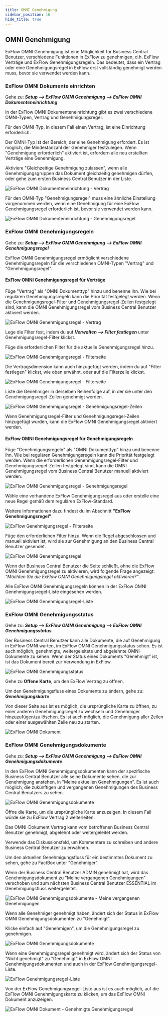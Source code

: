 ```yaml
---
title: OMNI Genehmigung
sidebar_position: 16
hide_title: true
---
```

## OMNI Genehmigung

ExFlow OMNI Genehmigung ist eine Möglichkeit für Business Central Benutzer, verschiedene Funktionen in ExFlow zu genehmigen, d.h. ExFlow Verträge und ExFlow Genehmigungsregeln. Das bedeutet, dass ein Vertrag oder eine Genehmigungsregel in ExFlow erst vollständig genehmigt werden muss, bevor sie verwendet werden kann.

### ExFlow OMNI Dokumente einrichten

Gehe zu: ***Setup --> ExFlow OMNI Genehmigung --> ExFlow OMNI Dokumenteneinrichtung***

In der ExFlow OMNI Dokumenteneinrichtung gibt es zwei verschiedene OMNI-Typen, Vertrag und Genehmigungsregel.

Für den OMNI-Typ, in diesem Fall einen Vertrag, ist eine Einrichtung erforderlich.

Der OMNI-Typ ist der Bereich, der eine Genehmigung erfordert. Es ist möglich, die Mindestanzahl der Genehmiger festzulegen. Wenn "Genehmigung erforderlich" aktiviert ist, erfordern alle neu erstellten Verträge eine Genehmigung.

Aktiviere "Gleichzeitige Genehmigung zulassen", wenn alle Genehmigungsgruppen das Dokument gleichzeitig genehmigen dürfen, oder gehe zum ersten Business Central Benutzer in der Liste.

![ExFlow OMNI Dokumenteneinrichtung - Vertrag](./../../images/omni-document-setup-001.png)

Für den OMNI-Typ "Genehmigungsregel" muss eine ähnliche Einstellung vorgenommen werden, wenn eine Genehmigung für eine ExFlow Genehmigungsregel erforderlich ist, bevor sie verwendet werden kann.

![ExFlow OMNI Dokumenteneinrichtung - Genehmigungsregel](./../../images/omni-document-setup-002.png)

### ExFlow OMNI Genehmigungsregeln

Gehe zu: ***Setup --> ExFlow OMNI Genehmigung --> ExFlow OMNI Genehmigungsregel***

ExFlow OMNI Genehmigungsregel ermöglicht verschiedene Genehmigungsregeln für die verschiedenen OMNI-Typen "Vertrag" und "Genehmigungsregel".

#### **ExFlow OMNI Genehmigungsregel für Verträge**

Füge "Vertrag" als "OMNI Dokumenttyp" hinzu und benenne ihn. Wie bei regulären Genehmigungsregeln kann die Priorität festgelegt werden. Wenn die Genehmigungsregel-Filter und Genehmigungsregel-Zeilen festgelegt sind, kann die OMNI Genehmigungsregel vom Business Central Benutzer aktiviert werden.

![ExFlow OMNI Genehmigungsregel - Vertrag](./../../images/omni-approval-rule-001.png)

Lege die Filter fest, indem du auf ***Verwalten \--\> Filter festlegen*** unter Genehmigungsregel-Filter klickst.

Füge die erforderlichen Filter für die aktuelle Genehmigungsregel hinzu.

![ExFlow OMNI Genehmigungsregel - Filterseite](./../../images/omni-filter-page-001.png)

Die Vertragsdimension kann auch hinzugefügt werden, indem du auf "Filter festlegen" klickst, wie oben erwähnt, oder auf die Filterzelle klickst.

![ExFlow OMNI Genehmigungsregel - Filterseite](./../../images/omni-approval-rule-filters-001.png)

Liste die Genehmiger in derselben Reihenfolge auf, in der sie unter den Genehmigungsregel-Zeilen genehmigt werden.

![ExFlow OMNI Genehmigungsregel - Genehmigungsregel-Zeilen](./../../images/omni-approval-rule-lines-001.png)

Wenn Genehmigungsregel-Filter und Genehmigungsregel-Zeilen hinzugefügt wurden, kann die ExFlow OMNI Genehmigungsregel aktiviert werden.

#### **ExFlow OMNI Genehmigungsregel für Genehmigungsregeln**

Füge "Genehmigungsregeln" als "OMNI Dokumenttyp" hinzu und benenne ihn. Wie bei regulären Genehmigungsregeln kann die Priorität festgelegt werden. Wenn die erforderlichen Genehmigungsregel-Filter und Genehmigungsregel-Zeilen festgelegt sind, kann die OMNI Genehmigungsregel vom Business Central Benutzer manuell aktiviert werden.

![ExFlow OMNI Genehmigungsregel - Genehmigungsregel](./../../images/omni-approval-rule-002.png)

Wähle eine vorhandene ExFlow Genehmigungsregel aus oder erstelle eine neue Regel gemäß dem regulären ExFlow-Standard.

Weitere Informationen dazu findest du im Abschnitt **"ExFlow Genehmigungsregel"**.

![ExFlow Genehmigungsregel - Filterseite](./../../images/omni-approval-rule-003.png)

Füge den erforderlichen Filter hinzu. Wenn die Regel abgeschlossen und manuell aktiviert ist, wird sie zur Genehmigung an den Business Central Benutzer gesendet.

![ExFlow OMNI Genehmigungsregel](./../../images/omni-approval-rule-004.png)

Wenn der Business Central Benutzer die Seite schließt, ohne die ExFlow OMNI Genehmigungsregel zu aktivieren, wird folgende Frage angezeigt: *"Möchten Sie die ExFlow OMNI Genehmigungsregel aktivieren?"*.

Alle ExFlow OMNI Genehmigungsregeln können in der ExFlow OMNI Genehmigungsregel-Liste eingesehen werden.

![ExFlow OMNI Genehmigungsregel-Liste](./../../images/omni-approval-rules-001.png)

### ExFlow OMNI Genehmigungsstatus

Gehe zu: ***Setup --> ExFlow OMNI Genehmigung --> ExFlow OMNI Genehmigungsstatus***

Der Business Central Benutzer kann alle Dokumente, die auf Genehmigung in ExFlow OMNI warten, im ExFlow OMNI Genehmigungsstatus sehen. Es ist auch möglich, genehmigte, weitergeleitete und abgelehnte OMNI-Dokumente zu sehen. Wenn der Status eines Dokuments "Genehmigt" ist, ist das Dokument bereit zur Verwendung in ExFlow.

![ExFlow OMNI Genehmigungsstatus](./../../images/omni-approval-status-001.png)

Gehe zu **Offene Karte**, um den ExFlow Vertrag zu öffnen.

Um den Genehmigungsfluss eines Dokuments zu ändern, gehe zu: ***Genehmigungskarte***

Von dieser Seite aus ist es möglich, die ursprüngliche Karte zu öffnen, zu einer anderen Genehmigungsregel zu wechseln und Genehmiger hinzuzufügen/zu löschen. Es ist auch möglich, die Genehmigung aller Zeilen oder einer ausgewählten Zeile neu zu starten.

![ExFlow OMNI Dokument](./../../images/omni-approval-document-001.png)

### ExFlow OMNI Genehmigungsdokumente

Gehe zu: ***Setup --> ExFlow OMNI Genehmigung --> ExFlow OMNI Genehmigungsdokumente***

In den ExFlow OMNI Genehmigungsdokumenten kann der spezifische Business Central Benutzer alle seine Dokumente sehen, die zur Genehmigung anstehen, in "Meine aktuellen Genehmigungen". Es ist auch möglich, die zukünftigen und vergangenen Genehmigungen des Business Central Benutzers zu sehen.

![ExFlow OMNI Genehmigungsdokumente](./../../images/omni-approval-documents-001.png)

Öffne die Karte, um die ursprüngliche Karte anzuzeigen. In diesem Fall würde sie zu ExFlow Vertrag 2 weiterleiten.

Das OMNI-Dokument Vertrag kann vom betroffenen Business Central Benutzer genehmigt, abgelehnt oder weitergeleitet werden.

Verwende das Diskussionsfeld, um Kommentare zu schreiben und andere Business Central Benutzer zu erwähnen.

Um den aktuellen Genehmigungsfluss für ein bestimmtes Dokument zu sehen, gehe zu FactBox unter "Genehmiger".

Wenn der Business Central Benutzer ADMIN genehmigt hat, wird das Genehmigungsdokument zu "Meine vergangenen Genehmigungen" verschoben und zum nächsten Business Central Benutzer ESSENTIAL im Genehmigungsfluss weitergeleitet.

![ExFlow OMNI Genehmigungsdokumente - Meine vergangenen Genehmigungen](./../../images/omni-approval-documents-002.png)

Wenn alle Genehmiger genehmigt haben, ändert sich der Status in ExFlow OMNI Genehmigungsdokumenten zu "Genehmigt".

Klicke einfach auf "Genehmigen", um die Genehmigungsregel zu genehmigen.

![ExFlow OMNI Genehmigungsdokumente](./../../images/omni-approval-documents-003.png)

Wenn eine Genehmigungsregel genehmigt wird, ändert sich der Status von "Nicht genehmigt" zu "Genehmigt" in ExFlow OMNI Genehmigungsdokumenten und auch in der ExFlow Genehmigungsregel-Liste.

![ExFlow Genehmigungsregel-Liste](./../../images/approval-rules-001.png)

Von der ExFlow Genehmigungsregel-Liste aus ist es auch möglich, auf die ExFlow OMNI Genehmigungskarte zu klicken, um das ExFlow OMNI Dokument anzuzeigen.

![ExFlow OMNI Dokument - Genehmigte Genehmigungsregel](./../../images/omni-document-001.png)

